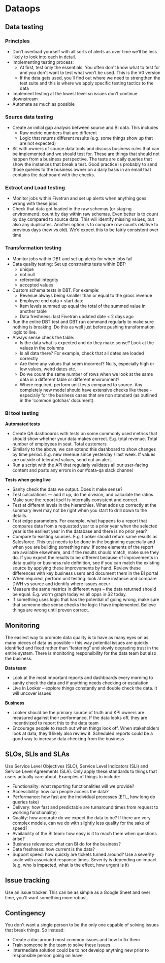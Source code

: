 # Dataops

## Data testing 

### Principles
- Don’t overload yourself with all sorts of alerts as over time we’ll be less likely to look into each in detail. 
- Implementing testing process: 
    - At first, test only the essentials. You often don't know what to test for and you don't want to test what won't be used. This is the V0 version
    - If the data gets used, you'll find out where we need to strengthen the test suite and this is where we apply specific testing tactics to the data 
- Implement testing at the lowest level so issues don't continue downstream
- Automate as much as possible 


### Source data testing
- Create an initial gap analysis between source and BI data. This includes 
    - Raw metric numbers that are different
    - Logic that returns different results (e.g. some things show up that are not expected) 
- Sit with owners of source data tools and discuss business rules that can be implemented and we should test for. These are things that should not happen from a business perspective. The tests are daily queries that show the instances that break a test. Good practice is probably to send those queries to the business owner on a daily basis in an email that contains the dashboard with the checks.  

### Extract and Load testing 
- Monitor jobs within Fivetran and set up alerts when anything goes wrong with these jobs
- Check that data got loaded in the raw schemas (or staging environment): count by day within raw schemas. Even better is to count by day compared to source data. This will identify missing values, but also any duplicates. Another option is to compare row counts relative to previous days (new vs old). We’d expect this to be fairly consistent over time 

### Transformation testing
- Monitor jobs within DBT and set up alerts for when jobs fail 
- Data quality testing: Set up constraints tests within DBT: 
    - unique
    - not null 
    - referential integrity
    - accepted values
- Custom schema tests in DBT. For example: 
    - Revenue always being smaller than or equal to the gross revenue
    - Employee end data > start date 
    - Item levels summed up equal the total of the summed value in another table
    - Data freshness: last Fivetran updated date < 2 days ago 
- Run the entire DBT test and DBT run command regularly to make sure nothing is breaking. Do this as well just before pushing transformation logic to live.   
- Always sense check the table: 
    - Is the data what is expected and do they make sense? Look at the values in the columns 
    - Is all data there? For example, check that all dates are loaded correctly 
    - Are there any values that seem incorrect? Nulls, especially high or low values, weird dates etc. 
    - Do we count the same number of rows when we look at the same data in a different table or different environment?
    - Where required, perform unit tests compared to source. Any completely new model should have extensive checks like these - especially for the business cases that are non standard (as outlined in the 'common gotchas' document). 





### BI tool testing
**Automated tests**
- Create QA dashboards with tests on some commonly used metrics that should show whether your data makes correct. E.g. total revenue. Total number of employees in seat. Total customers. 
- Similarly to the above, we can extend this dashboard to show changes by time period. E.g. new revenue since yesterday / last week. If values are outside of telerated values, send out an alert. 
- Run a script with the API that regularly validates all our user-facing content and posts any errors in our #data-qa slack channel

**Tests when going live**
- Sanity check the data we output. Does it make sense? 
- Test calculations — add it up, do the division, and calculate the ratios. Make sure the report itself is internally consistent and correct.
- Test at different levels in the hierarchies. What adds up correctly at the summary level may not be right when you start to drill down to the details.
- Test edge parameters. For example, what happens to a report that compares data from a requested year to a prior year when the selected year is the earliest year in the database and there is no prior year?
- Compare to existing sources. E.g. Looker should return same results as Salesforce. This test needs to be done in the beginning especially and when you are building something new. If some elements of the report are available elsewhere, and if the results should match, make sure they do. If you expect the results to be different because of improvements in data quality or business rule definition, see if you can match the existing source by applying these improvements by hand. Review these differences with key business users and document them in the BI portal
- When required, perform unit testing: look at one instance and compare DWH vs source and identify where issues occur 
- Measure the same metrics in different ways – the data returned should be equal. E.g. worm graph today vs all opps in S2 today. 
- If something uses logic that has the potential of going wrong, make sure that someone else sense checks the logic I have implemented. Believe things are wrong until proven correct. 

## Monitoring
The easiest way to promote data quality is to have as many eyes on as many pieces of data as possible – this way potential issues are quickly identified and fixed rather than “festering” and slowly degrading trust in the entire system. There is monitoring responsibility for the data team but also the business. 

**Data team**
- Look at the most important reports and dashboards every morning to sanity check the data and if anything needs checking or escalation 
- Live in Looker – explore things constantly and double check the data. It will uncover issues

**Business**
- Looker should be the primary source of truth and KPI owners are measured against their performance. If the data looks off, they are incentivized to report this to the data team 
- Encourage people to reach out when things look off. When stakeholders look at data, they'll likely also review it. Scheduled reports could be a good way to increase data checking from the business 

## SLOs, SLIs and SLAs 
Use Service Level Objectives (SLO), Service Level Indicators (SLI) and Service Level Agreements (SLA). Only apply these standards to things that users actually care about. Examples of things to include: 
- Functionality: what reporting functionalities will we provide? 
- Accessibility: how can people access the data? 
- Performance: how fast are the individual processes (ETL, how long do queries take) 
- Delivery: how fast and predictable are turnaround times from request to working functionality)
- Quality: how accurate do we expect the data to be? If there are very complex models, can we do with slightly less quality for the sake of speed? 
- Availability of the BI team: how easy is it to reach them when questions arise? 
- Business relevance: what can BI do for the business? 
- Data freshness: how current is the data? 
- Support speed: how quickly are tickets turned around? Use a severity scale with associated response times. Severity is depending on impact (e.g. who is impacted, what is the effect, how urgent is it) 

## Issue tracking
Use an issue tracker. This can be as simple as a Google Sheet and over time, you'll want something more robust. 

## Contingency 
You don't want a single person to be the only one capable of solving issues that break things. So instead: 
- Create a doc around most common issues and how to fix them
- Train someone in the team to solve these issues 
- Intermediate solution could be to not develop anything new prior to responsible person going on leave 

















